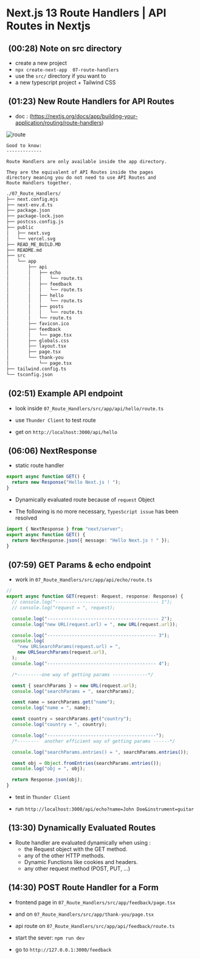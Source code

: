 
# Next.js 13 Route Handlers | API Routes in Nextjs

##  (00:28) Note on src directory

- create a new  project
- `npx create-next-app  07-route-handlers`
- use the `src/` directory if you want to
- a new typescript project + Tailwind CSS

##  (01:23) New Route Handlers for API Routes

- doc : (<https://nextjs.org/docs/app/building-your-application/routing/route-handlers>)
  
![route](https://nextjs.org/_next/image?url=%2Fdocs%2Flight%2Froute-special-file.png&w=1920&q=75)

```text
Good to know: 
-------------

Route Handlers are only available inside the app directory. 

They are the equivalent of API Routes inside the pages 
directory meaning you do not need to use API Routes and 
Route Handlers together.
```

```bash
./07_Route_Handlers/
├── next.config.mjs
├── next-env.d.ts
├── package.json
├── package-lock.json
├── postcss.config.js
├── public
│   ├── next.svg
│   └── vercel.svg
├── READ_ME_BUILD.MD
├── README.md
├── src
│   └── app
│       ├── api
│       │   ├── echo
│       │   │   └── route.ts
│       │   ├── feedback
│       │   │   └── route.ts
│       │   ├── hello
│       │   │   └── route.ts
│       │   ├── posts
│       │   │   └── route.ts
│       │   └── route.ts
│       ├── favicon.ico
│       ├── feedback
│       │   └── page.tsx
│       ├── globals.css
│       ├── layout.tsx
│       ├── page.tsx
│       └── thank-you
│           └── page.tsx
├── tailwind.config.ts
└── tsconfig.json
```

##  (02:51) Example API endpoint

- look inside `07_Route_Handlers/src/app/api/hello/route.ts`
  
- use `Thunder Client` to test route
  
- get on `http://localhost:3000/api/hello`

##  (06:06) NextResponse

- static route handler

```ts
export async function GET() {
  return new Response("Hello Next.js ! ");
}
```

- Dynamically evaluated route because of `request` Object

- The following is no more necessary, `TypesScript issue` has been resolved

```ts
import { NextResponse } from "next/server";
export async function GET() {
  return NextResponse.json({ message: "Hello Next.js ! " });
}
```

##  (07:59) GET Params & echo endpoint

- work in `07_Route_Handlers/src/app/api/echo/route.ts`

```ts
//
export async function GET(request: Request, response: Response) {
  // console.log("-------------------------------------- 1");
  // console.log("request = ", request);

  console.log("----------------------------------------- 2");
  console.log("new URL(request.url) = ", new URL(request.url));

  console.log("---------------------------------------- 3");
  console.log(
    "new URLSearchParams(request.url) = ",
    new URLSearchParams(request.url),
  );
  console.log("---------------------------------------- 4");

  /*---------one way of getting params -------------*/

  const { searchParams } = new URL(request.url);
  console.log("searchParams = ", searchParams);

  const name = searchParams.get("name");
  console.log("name = ", name);

  const country = searchParams.get("country");
  console.log("country = ", country);

  console.log("----------------------------------------");
  /*--------  another efficient way of getting params ------*/

  console.log("searchParams.entries() = ", searchParams.entries());

  const obj = Object.fromEntries(searchParams.entries());
  console.log("obj = ", obj);

  return Response.json(obj);
}
```

- test in `Thunder Client`

- run `http://localhost:3000/api/echo?name=John Doe&instrument=guitar`

##  (13:30) Dynamically Evaluated Routes

- Route handler are evaluated dynamically when using :
  - the Request object with the GET method.
  - any of the other HTTP methods.
  - Dynamic Functions like cookies and headers.
  - any other request method (POST, PUT, ...)

##  (14:30) POST Route Handler for a Form

- frontend page in `07_Route_Handlers/src/app/feedback/page.tsx`

- and on  `07_Route_Handlers/src/app/thank-you/page.tsx`

- api route on `07_Route_Handlers/src/app/api/feedback/route.ts`

- start the sever: `npm run dev`
  
- go to `http://127.0.0.1:3000/feedback`
